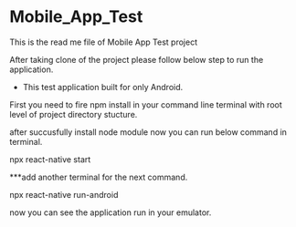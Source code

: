 # Mobile_App_Test

This is the read me file of Mobile App Test project

After taking clone of the project please follow below step to run the application.

- This test application built for only Android.

First you need to fire npm install in your command line terminal with root level of project directory stucture.

after succusfully install node module now you can run below command in terminal.

npx react-native start 

***add another terminal for the next command.

npx react-native run-android

now you can see the application run in your emulator.
